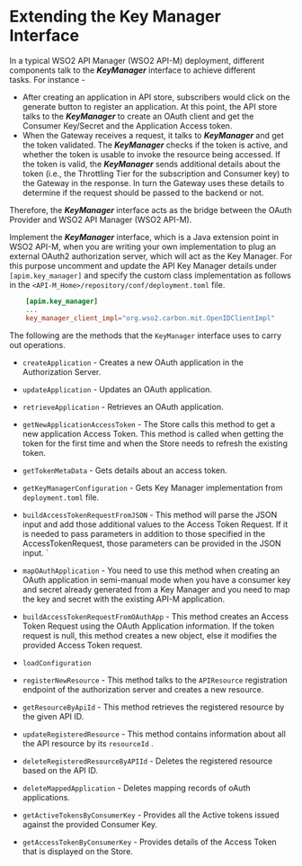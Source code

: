 # Extending the Key Manager Interface

In a typical WSO2 API Manager (WSO2 API-M) deployment, different components talk to the ***KeyManager*** interface to
 achieve different tasks. For instance -

-   After creating an application in API store, subscribers would click on the generate button to register an application. At this point, the API store talks to the ***KeyManager*** to create an OAuth client and get the Consumer Key/Secret and the Application Access token.
-   When the Gateway receives a request, it talks to ***KeyManager*** and get the token validated. The ***KeyManager*** checks if the token is active, and whether the token is usable to invoke the resource being accessed. If the token is valid, the ***KeyManager*** sends additional details about the token (i.e., the Throttling Tier for the subscription and Consumer key) to the Gateway in the response. In turn the Gateway uses these details to determine if the request should be passed to the backend or not.

Therefore, the ***KeyManager*** interface acts as the bridge between the OAuth Provider and WSO2 API Manager (WSO2 API-M).

Implement the ***KeyManager*** interface, which is a Java extension point in WSO2 API-M, when you are writing your own implementation to plug an external OAuth2 authorization server, which will act as the Key Manager. 
For this purpose uncomment and update the API Key Manager details under `[apim.key_manager]` and specify
 the custom class implementation as follows in the `<API-M_Home>/repository/conf/deployment.toml` file.

``` toml
    [apim.key_manager]
    ...
    key_manager_client_impl="org.wso2.carbon.mit.OpenIDClientImpl"
```

The following are the methods that the `KeyManager` interface uses to carry out operations.

- `createApplication` - Creates a new OAuth application in the Authorization Server.

- `updateApplication` - Updates an OAuth application.

- `retrieveApplication` - Retrieves an OAuth application.

- `getNewApplicationAccessToken` - The Store calls this method to get a new application Access Token. This method is
 called when getting the token for the first time and when the Store needs to refresh the existing token.

- `getTokenMetaData` - Gets details about an access token.

- `getKeyManagerConfiguration` - Gets Key Manager implementation from `deployment.toml` file.

- `buildAccessTokenRequestFromJSON` - This method will parse the JSON input and add those additional values to the
 Access Token Request. If it is needed to pass parameters in addition to those specified in the AccessTokenRequest, those parameters can be provided in the JSON input.          `

- `mapOAuthApplication` - You need to use this method when creating an OAuth application in semi-manual mode when you
 have a consumer key and secret already generated from a Key Manager and you need to map the key and secret with the existing API-M application.

- `buildAccessTokenRequestFromOAuthApp` - This method creates an Access Token Request using the OAuth Application
 information. If the token request is null, this method creates a new object, else it modifies the provided Access Token request.

- `loadConfiguration`

- `registerNewResource` - This method talks to the `APIResource` registration endpoint of the authorization server
 and creates a new resource.

- `getResourceByApiId` - This method retrieves the registered resource by the given API ID.

- `updateRegisteredResource` - This method contains information about all the API resource by its `resourceId` .

- `deleteRegisteredResourceByAPIId` - Deletes the registered resource based on the API ID.

- `deleteMappedApplication` - Deletes mapping records of oAuth applications.

- `getActiveTokensByConsumerKey` - Provides all the Active tokens issued against the provided Consumer Key.

- `getAccessTokenByConsumerKey` - Provides details of the Access Token that is displayed on the Store.


